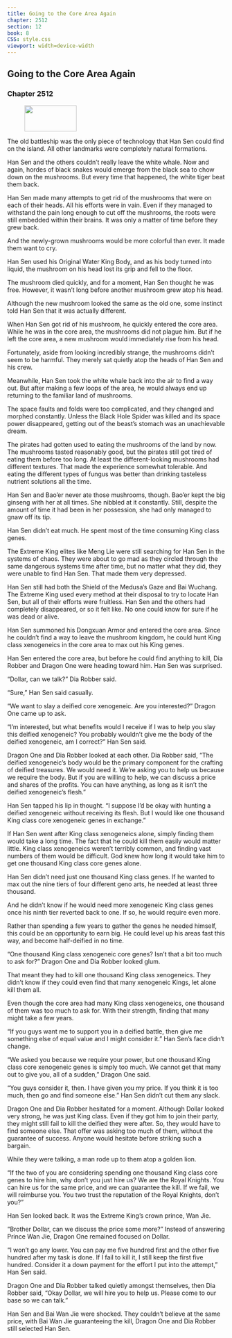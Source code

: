 ```yaml
---
title: Going to the Core Area Again
chapter: 2512
section: 12
book: 8
CSS: style.css
viewport: width=device-width
---
```


## Going to the Core Area Again

### Chapter 2512

<figure>
	<img src="../Images/gem.gif" alt="" id="gem" width="120" height="60" />
</figure>

The old battleship was the only piece of technology that Han Sen could find on the island. All other landmarks were completely natural formations.

Han Sen and the others couldn’t really leave the white whale. Now and again, hordes of black snakes would emerge from the black sea to chow down on the mushrooms. But every time that happened, the white tiger beat them back.

Han Sen made many attempts to get rid of the mushrooms that were on each of their heads. All his efforts were in vain. Even if they managed to withstand the pain long enough to cut off the mushrooms, the roots were still embedded within their brains. It was only a matter of time before they grew back.

And the newly-grown mushrooms would be more colorful than ever. It made them want to cry.

Han Sen used his Original Water King Body, and as his body turned into liquid, the mushroom on his head lost its grip and fell to the floor.

The mushroom died quickly, and for a moment, Han Sen thought he was free. However, it wasn’t long before another mushroom grew atop his head.

Although the new mushroom looked the same as the old one, some instinct told Han Sen that it was actually different.

When Han Sen got rid of his mushroom, he quickly entered the core area. While he was in the core area, the mushrooms did not plague him. But if he left the core area, a new mushroom would immediately rise from his head.

Fortunately, aside from looking incredibly strange, the mushrooms didn’t seem to be harmful. They merely sat quietly atop the heads of Han Sen and his crew.

Meanwhile, Han Sen took the white whale back into the air to find a way out. But after making a few loops of the area, he would always end up returning to the familiar land of mushrooms.

The space faults and folds were too complicated, and they changed and morphed constantly. Unless the Black Hole Spider was killed and its space power disappeared, getting out of the beast’s stomach was an unachievable dream.

The pirates had gotten used to eating the mushrooms of the land by now. The mushrooms tasted reasonably good, but the pirates still got tired of eating them before too long. At least the different-looking mushrooms had different textures. That made the experience somewhat tolerable. And eating the different types of fungus was better than drinking tasteless nutrient solutions all the time.

Han Sen and Bao’er never ate those mushrooms, though. Bao’er kept the big ginseng with her at all times. She nibbled at it constantly. Still, despite the amount of time it had been in her possession, she had only managed to gnaw off its tip.

Han Sen didn’t eat much. He spent most of the time consuming King class genes.

The Extreme King elites like Meng Lie were still searching for Han Sen in the systems of chaos. They were about to go mad as they circled through the same dangerous systems time after time, but no matter what they did, they were unable to find Han Sen. That made them very depressed.

Han Sen still had both the Shield of the Medusa’s Gaze and Bai Wuchang. The Extreme King used every method at their disposal to try to locate Han Sen, but all of their efforts were fruitless. Han Sen and the others had completely disappeared, or so it felt like. No one could know for sure if he was dead or alive.

Han Sen summoned his Dongxuan Armor and entered the core area. Since he couldn’t find a way to leave the mushroom kingdom, he could hunt King class xenogeneics in the core area to max out his King genes.

Han Sen entered the core area, but before he could find anything to kill, Dia Robber and Dragon One were heading toward him. Han Sen was surprised.

“Dollar, can we talk?” Dia Robber said.

“Sure,” Han Sen said casually.

“We want to slay a deified core xenogeneic. Are you interested?” Dragon One came up to ask.

“I’m interested, but what benefits would I receive if I was to help you slay this deified xenogeneic? You probably wouldn’t give me the body of the deified xenogeneic, am I correct?” Han Sen said.

Dragon One and Dia Robber looked at each other. Dia Robber said, “The deified xenogeneic’s body would be the primary component for the crafting of deified treasures. We would need it. We’re asking you to help us because we require the body. But if you are willing to help, we can discuss a price and shares of the profits. You can have anything, as long as it isn’t the deified xenogeneic’s flesh.”

Han Sen tapped his lip in thought. “I suppose I’d be okay with hunting a deified xenogeneic without receiving its flesh. But I would like one thousand King class core xenogeneic genes in exchange.”

If Han Sen went after King class xenogeneics alone, simply finding them would take a long time. The fact that he could kill them easily would matter little. King class xenogeneics weren’t terribly common, and finding vast numbers of them would be difficult. God knew how long it would take him to get one thousand King class core genes alone.

Han Sen didn’t need just one thousand King class genes. If he wanted to max out the nine tiers of four different geno arts, he needed at least three thousand.

And he didn’t know if he would need more xenogeneic King class genes once his ninth tier reverted back to one. If so, he would require even more.

Rather than spending a few years to gather the genes he needed himself, this could be an opportunity to earn big. He could level up his areas fast this way, and become half-deified in no time.

“One thousand King class xenogeneic core genes? Isn’t that a bit too much to ask for?” Dragon One and Dia Robber looked glum.

That meant they had to kill one thousand King class xenogeneics. They didn’t know if they could even find that many xenogeneic Kings, let alone kill them all.

Even though the core area had many King class xenogeneics, one thousand of them was too much to ask for. With their strength, finding that many might take a few years.

“If you guys want me to support you in a deified battle, then give me something else of equal value and I might consider it.” Han Sen’s face didn’t change.

“We asked you because we require your power, but one thousand King class core xenogeneic genes is simply too much. We cannot get that many out to give you, all of a sudden,” Dragon One said.

“You guys consider it, then. I have given you my price. If you think it is too much, then go and find someone else.” Han Sen didn’t cut them any slack.

Dragon One and Dia Robber hesitated for a moment. Although Dollar looked very strong, he was just King class. Even if they got him to join their party, they might still fail to kill the deified they were after. So, they would have to find someone else. That offer was asking too much of them, without the guarantee of success. Anyone would hesitate before striking such a bargain.

While they were talking, a man rode up to them atop a golden lion.

“If the two of you are considering spending one thousand King class core genes to hire him, why don’t you just hire us? We are the Royal Knights. You can hire us for the same price, and we can guarantee the kill. If we fail, we will reimburse you. You two trust the reputation of the Royal Knights, don’t you?”

Han Sen looked back. It was the Extreme King’s crown prince, Wan Jie.

“Brother Dollar, can we discuss the price some more?” Instead of answering Prince Wan Jie, Dragon One remained focused on Dollar.

“I won’t go any lower. You can pay me five hundred first and the other five hundred after my task is done. If I fail to kill it, I still keep the first five hundred. Consider it a down payment for the effort I put into the attempt,” Han Sen said.

Dragon One and Dia Robber talked quietly amongst themselves, then Dia Robber said, “Okay Dollar, we will hire you to help us. Please come to our base so we can talk.”

Han Sen and Bai Wan Jie were shocked. They couldn’t believe at the same price, with Bai Wan Jie guaranteeing the kill, Dragon One and Dia Robber still selected Han Sen.